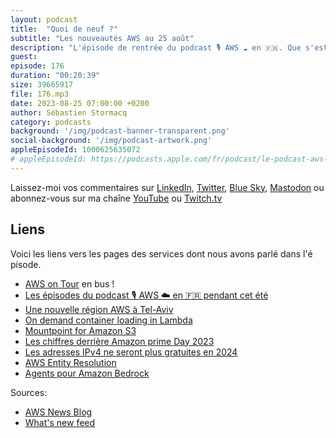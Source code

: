 ```yaml
---
layout: podcast
title:  "Quoi de neuf ?"
subtitle: "Les nouveautés AWS au 25 août"
description: "L'épisode de rentrée du podcast 🎙 AWS ☁️ en 🇫🇷. Que s'est-il passé dans le monde d'AWS ces deux derniers mois ? Dans cet épisode on parle d'une nouvelle région, d'un nouveau service, du chargement d'images de container dans Lambda, des adresses IPv4 qui vont devenir payantes, de S3 qui se dote d'un mountpoint pour les applications qui ont besoin d'un accès à travers un file system, et finallement de Generative AI et Bedrock !"
guest: 
episode: 176
duration: "00:20:39" 
size: 39665917
file: 176.mp3
date: 2023-08-25 07:00:00 +0200
author: Sébastien Stormacq
category: podcasts
background: '/img/podcast-banner-transparent.png'
social-background: '/img/podcast-artwork.png'
appleEpisodeId: 1000625635072
# appleEpisodeId: https://podcasts.apple.com/fr/podcast/le-podcast-aws-en-français/id1452118442
---
```


Laissez-moi vos commentaires sur [LinkedIn](https://www.linkedin.com/in/sebastienstormacq/), [Twitter](https://twitter.com/sebsto), [Blue Sky](https://bsky.app/profile/sebsto.bsky.social), [Mastodon](https://awscommunity.social/@sebsto) ou abonnez-vous sur ma chaîne [YouTube](https://www.youtube.com/sebsto) ou [Twitch.tv](https://www.twitch.tv/sebAWS)

## Liens

Voici les liens vers les pages des services dont nous avons parlé dans l'é pisode.

- [AWS on Tour](https://www.linkedin.com/feed/update/urn:li:activity:7099390775083315201/) en bus !
- [Les épisodes du podcast 🎙 AWS ☁️ en 🇫🇷 pendant cet été](https://stormacq.com/podcasts/index.html)
- [Une nouvelle région AWS à Tel-Aviv](https://aws.amazon.com/blogs/aws/now-open-aws-israel-tel-aviv-region/)
- [On demand container loading in Lambda](https://arxiv.org/pdf/2305.13162.pdf)
- [Mountpoint for Amazon S3](https://aws.amazon.com/blogs/aws/mountpoint-for-amazon-s3-generally-available-and-ready-for-production-workloads/)
- [Les chiffres derrière Amazon prime Day 2023](https://aws.amazon.com/blogs/aws/prime-day-2023-powered-by-aws-all-the-numbers/)
- [Les adresses IPv4 ne seront plus gratuites en 2024](https://aws.amazon.com/blogs/aws/new-aws-public-ipv4-address-charge-public-ip-insights/)
- [AWS Entity Resolution](https://aws.amazon.com/blogs/aws/aws-entity-resolution-match-and-link-related-records-from-multiple-applications-and-data-stores/)
- [Agents pour Amazon Bedrock](https://aws.amazon.com/blogs/aws/preview-enable-foundation-models-to-complete-tasks-with-agents-for-amazon-bedrock/)

Sources: 

- [AWS News Blog](https://aws.amazon.com/blogs/aws/)
- [What's new feed](https://aws.amazon.com/about-aws/whats-new/2023/)
